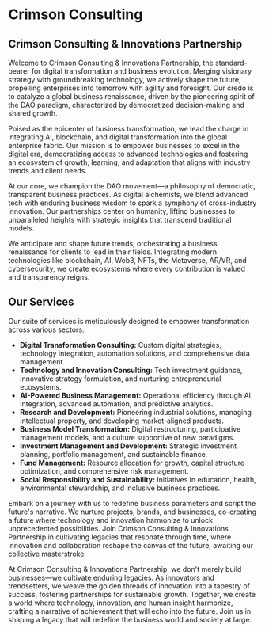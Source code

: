 # Crimson Consulting

## **Crimson Consulting & Innovations Partnership**

Welcome to Crimson Consulting & Innovations Partnership, the standard-bearer for digital transformation and business evolution. Merging visionary strategy with groundbreaking technology, we actively shape the future, propelling enterprises into tomorrow with agility and foresight. Our credo is to catalyze a global business renaissance, driven by the pioneering spirit of the DAO paradigm, characterized by democratized decision-making and shared growth.

Poised as the epicenter of business transformation, we lead the charge in integrating AI, blockchain, and digital transformation into the global enterprise fabric. Our mission is to empower businesses to excel in the digital era, democratizing access to advanced technologies and fostering an ecosystem of growth, learning, and adaptation that aligns with industry trends and client needs.

At our core, we champion the DAO movement—a philosophy of democratic, transparent business practices. As digital alchemists, we blend advanced tech with enduring business wisdom to spark a symphony of cross-industry innovation. Our partnerships center on humanity, lifting businesses to unparalleled heights with strategic insights that transcend traditional models.

We anticipate and shape future trends, orchestrating a business renaissance for clients to lead in their fields. Integrating modern technologies like blockchain, AI, Web3, NFTs, the Metaverse, AR/VR, and cybersecurity, we create ecosystems where every contribution is valued and transparency reigns.

## **Our Services**

Our suite of services is meticulously designed to empower transformation across various sectors:  

*   **Digital Transformation Consulting:** Custom digital strategies, technology integration, automation solutions, and comprehensive data management.
*   **Technology and Innovation Consulting:** Tech investment guidance, innovative strategy formulation, and nurturing entrepreneurial ecosystems.
*   **AI-Powered Business Management:** Operational efficiency through AI integration, advanced automation, and predictive analytics.
*   **Research and Development:** Pioneering industrial solutions, managing intellectual property, and developing market-aligned products.
*   **Business Model Transformation:** Digital restructuring, participative management models, and a culture supportive of new paradigms.
*   **Investment Management and Development:** Strategic investment planning, portfolio management, and sustainable finance.
*   **Fund Management:** Resource allocation for growth, capital structure optimization, and comprehensive risk management.
*   **Social Responsibility and Sustainability:** Initiatives in education, health, environmental stewardship, and inclusive business practices.

Embark on a journey with us to redefine business parameters and script the future's narrative. We nurture projects, brands, and businesses, co-creating a future where technology and innovation harmonize to unlock unprecedented possibilities. Join Crimson Consulting & Innovations Partnership in cultivating legacies that resonate through time, where innovation and collaboration reshape the canvas of the future, awaiting our collective masterstroke.

At Crimson Consulting & Innovations Partnership, we don't merely build businesses—we cultivate enduring legacies. As innovators and trendsetters, we weave the golden threads of innovation into a tapestry of success, fostering partnerships for sustainable growth. Together, we create a world where technology, innovation, and human insight harmonize, crafting a narrative of achievement that will echo into the future. Join us in shaping a legacy that will redefine the business world and society at large.